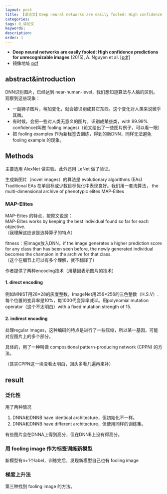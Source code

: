 ```yaml
---
layout: post
title: 【读论文】Deep neural networks are easily fooled: High confidence predictions for unrecognizable images
categories:
tags: 0_读论文
keywords:
description:
order: 1
---
```




- **Deep neural networks are easily fooled: High confidence predictions for unrecognizable images** (2015), A. Nguyen et al. [[pdf]](http://arxiv.org/pdf/1412.1897)
- 镜像地址 [pdf](https://github.com/guofei9987/pictures_for_blog/tree/master/papers)

## abstract&introduction
DNN识别图片，已经达到 near-human-level，我们想知道算法与人脑的区别。  
观察到这些现象：
- 一副狮子图片，稍加变化，就会被识别成其它东西。这个变化对人类来说微乎其微。
- 有时候，会把一些对人类无意义的图片，识别成某些类，with 99.99% confidence(叫做 fooling images)（论文给出了一些图片例子，可以看一眼）
- 把 fooling examples 作为新标签去训练，得到的新DNN，同样无法避免 fooling example 的现象。

## Methods
主要选用 AlexNet 做实验。此外还用 LeNet 做了验证。

生成新图片（novel images）的算法是 evolutionary algorithms (EAs)
Traditional EAs 在单目标或少数目标优化中表现良好。我们用一套洗算法， the multi-dimensional archive of phenotypic elites MAP-Elites

### MAP-Elites
MAP-Elites 的特点，按原文说是：  
MAP-Elites works by keeping the best individual found so far for each objective.  
（我理解这应该是选择算子的特点）

fitness：把image放入DNN，if the image generates a higher prediction score for any class than has been seen before, the newly generated individual becomes the champion in the archive for that class.  
（这个在细节上可以有多个理解，就不翻译了）

作者提供了两种encoding技术（用基因表示图片的技术）

#### 1. direct encoding
例如MNIST用28×28的灰度整数，ImageNet用256×256的三色整数（H.S.V）.每个位置的变异率是10%，每1000代变异率减半。用polynomial mutation operator（这个不太明白）with a fixed mutation strength of 15.

#### 2. indirect encoding
处理regular images，这种编码的特点是进行了一些压缩，所以某一基因，可能对应图片上的多个部分。  

具体的，用了一种叫做 compositional pattern-producing network (CPPN) 的方法。


（其实CPPN这一块没看太明白，回头多看几遍再来补）


## result
### 泛化性
用了两种情况
1. DNNA和DNNB have identical architecture，但初始化不一样。
2. DNNA和DNNB have different architecture，但使用同样的训练集。


有些图片会在DNNA上得到高分，但在DNNB上没有得高分。

### 用 fooling image 作为标签训练新模型
新模型有n+1个label，训练完后，发现新模型自己也有 fooling image

### 梯度上升法

第三种找到 fooling image 的方法。
